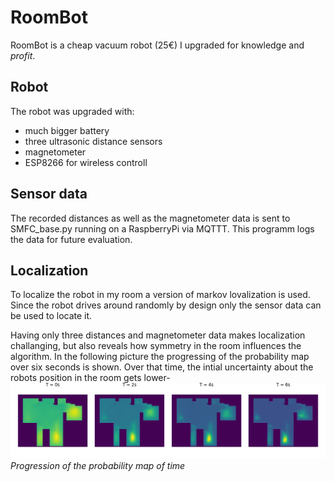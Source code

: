 # RoomBot
RoomBot is a cheap vacuum robot (25€) I upgraded for knowledge and _profit_.

## Robot
The robot was upgraded with:
- much bigger battery
- three ultrasonic distance sensors
- magnetometer
- ESP8266 for wireless controll


## Sensor data
The recorded distances as well as the magnetometer data is sent to SMFC_base.py running on a RaspberryPi via MQTTT. This programm logs the data for future evaluation.

## Localization
To localize the robot in my room a version of markov lovalization is used. Since the robot drives around randomly by design only the sensor data can be used to locate it.

Having only three distances and magnetometer data makes localization challanging, but also reveals how symmetry in the room influences the algorithm.
In the following picture the progressing of the probability map over six seconds is shown. Over that time, the intial uncertainty about the robots position in the room gets lower-
![probability timeline](media/prob_timeline.png)
*Progression of the probability map of time*

